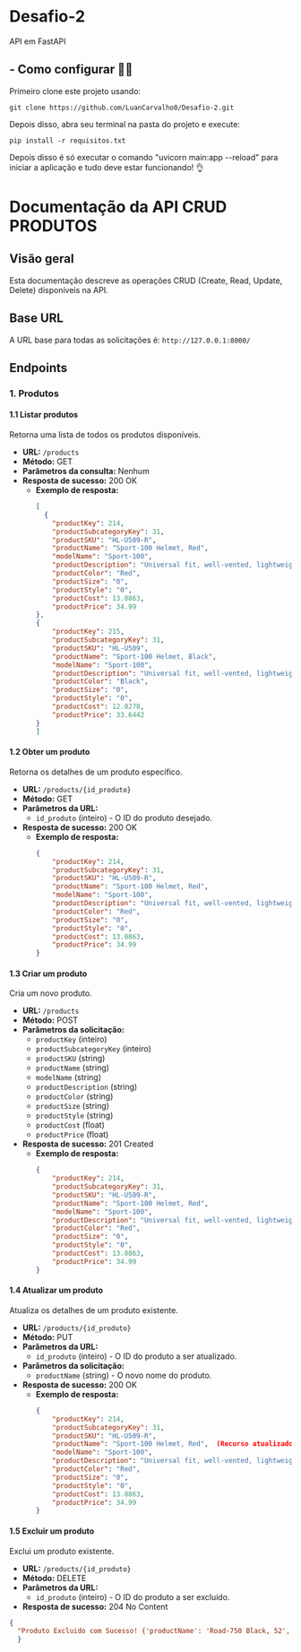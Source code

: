 # Desafio-2
API em FastAPI

##  - Como configurar 🧑‍💻
Primeiro clone este projeto usando:
```
git clone https://github.com/LuanCarvalho0/Desafio-2.git
```
Depois disso, abra seu terminal na pasta do projeto e execute:
```
pip install -r requisitos.txt
```
Depois disso é só executar o comando "uvicorn main:app --reload" para iniciar a aplicação e tudo deve estar funcionando! 👌

# Documentação da API CRUD PRODUTOS

## Visão geral
Esta documentação descreve as operações CRUD (Create, Read, Update, Delete) disponíveis na API.

## Base URL
A URL base para todas as solicitações é: `http://127.0.0.1:8000/`

## Endpoints

### 1. Produtos

#### 1.1 Listar produtos
Retorna uma lista de todos os produtos disponíveis.

- **URL:** `/products`
- **Método:** GET
- **Parâmetros da consulta:** Nenhum
- **Resposta de sucesso:** 200 OK
  - **Exemplo de resposta:**
    ```json
    [
      {
        "productKey": 214,
        "productSubcategoryKey": 31,
        "productSKU": "HL-U509-R",
        "productName": "Sport-100 Helmet, Red",
        "modelName": "Sport-100",
        "productDescription": "Universal fit, well-vented, lightweight , snap-on visor.",
        "productColor": "Red",
        "productSize": "0",
        "productStyle": "0",
        "productCost": 13.0863,
        "productPrice": 34.99
    },
    {
        "productKey": 215,
        "productSubcategoryKey": 31,
        "productSKU": "HL-U509",
        "productName": "Sport-100 Helmet, Black",
        "modelName": "Sport-100",
        "productDescription": "Universal fit, well-vented, lightweight , snap-on visor.",
        "productColor": "Black",
        "productSize": "0",
        "productStyle": "0",
        "productCost": 12.0278,
        "productPrice": 33.6442
    }
    ]
    ```

#### 1.2 Obter um produto
Retorna os detalhes de um produto específico.

- **URL:** `/products/{id_produto}`
- **Método:** GET
- **Parâmetros da URL:**
  - `id_produto` (inteiro) - O ID do produto desejado.
- **Resposta de sucesso:** 200 OK
  - **Exemplo de resposta:**
    ```json
    {
        "productKey": 214,
        "productSubcategoryKey": 31,
        "productSKU": "HL-U509-R",
        "productName": "Sport-100 Helmet, Red",
        "modelName": "Sport-100",
        "productDescription": "Universal fit, well-vented, lightweight , snap-on visor.",
        "productColor": "Red",
        "productSize": "0",
        "productStyle": "0",
        "productCost": 13.0863,
        "productPrice": 34.99
    }
    ```

#### 1.3 Criar um produto
Cria um novo produto.

- **URL:** `/products`
- **Método:** POST
- **Parâmetros da solicitação:**
  - `productKey` (inteiro) 
  - `productSubcategoryKey` (inteiro) 
  - `productSKU` (string)
  - `productName` (string)
  - `modelName` (string)
  - `productDescription` (string)
  - `productColor` (string)
  - `productSize` (string)
  - `productStyle` (string)
  - `productCost` (float)
  - `productPrice` (float)
- **Resposta de sucesso:** 201 Created
  - **Exemplo de resposta:**
    ```json
    {
        "productKey": 214,
        "productSubcategoryKey": 31,
        "productSKU": "HL-U509-R",
        "productName": "Sport-100 Helmet, Red",
        "modelName": "Sport-100",
        "productDescription": "Universal fit, well-vented, lightweight , snap-on visor.",
        "productColor": "Red",
        "productSize": "0",
        "productStyle": "0",
        "productCost": 13.0863,
        "productPrice": 34.99
    }
    ```

#### 1.4 Atualizar um produto
Atualiza os detalhes de um produto existente.

- **URL:** `/products/{id_produto}`
- **Método:** PUT
- **Parâmetros da URL:**
  - `id_produto` (inteiro) - O ID do produto a ser atualizado.
- **Parâmetros da solicitação:**
  - `productName` (string) - O novo nome do produto.
- **Resposta de sucesso:** 200 OK
  - **Exemplo de resposta:**
    ```json
    {
        "productKey": 214,
        "productSubcategoryKey": 31,
        "productSKU": "HL-U509-R",
        "productName": "Sport-100 Helmet, Red",  (Recurso atualizado)
        "modelName": "Sport-100",
        "productDescription": "Universal fit, well-vented, lightweight , snap-on visor.",
        "productColor": "Red",
        "productSize": "0",
        "productStyle": "0",
        "productCost": 13.0863,
        "productPrice": 34.99
    }
    ```

#### 1.5 Excluir um produto
Exclui um produto existente.

- **URL:** `/products/{id_produto}`
- **Método:** DELETE
- **Parâmetros da URL:**
  - `id_produto` (inteiro) - O ID do produto a ser excluído.
- **Resposta de sucesso:** 204 No Content
 ```json
 {
   "Produto Excluido com Sucesso! {'productName': 'Road-750 Black, 52', 'productDescription': 'Entry level adult bike; offers a comfortable ride cross-country or down the block. Quick-release hubs and rims.', 'productSize': '52', 'productCost': 343.6496, 'modelName': 'Road-750', 'productSubcategoryKey': 2, 'productSKU': 'BK-R19B-52', 'productKey': 606, 'productColor': 'Black', 'productStyle': 'U', 'productPrice': 539.99}"
   }
   ```
